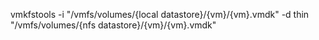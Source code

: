 vmkfstools -i "/vmfs/volumes/{local datastore}/{vm}/{vm}.vmdk" -d thin "/vmfs/volumes/{nfs datastore}/{vm}/{vm}.vmdk"
